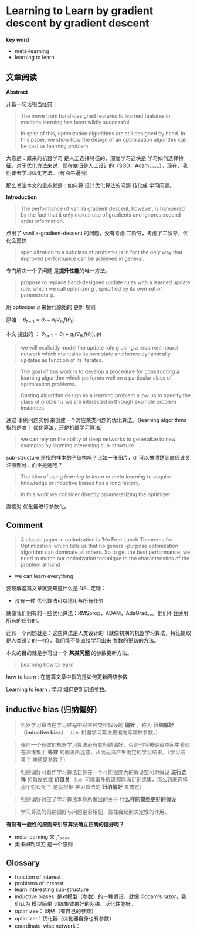 # Learning to Learn by gradient descent by gradient descent

**key word**

* meta-learning
* learning to learn




## 文章阅读

**Abstract**



开篇一句话相当经典：

> The move from hand-designed features to learned features in machine learning has been wildly successful.
>
> In spite of this, optimization algorithms are still designed by hand. In this paper, we show how the design of an optimization algorithm can be cast as learning problem.

大意是：原来的机器学习 是人工选择特征的，深度学习这块是 学习如何选择特征。对于优化方法来说，现在依旧是人工设计的（SGD，Adam，。。。），现在，我们要去学习优化方法。（有点牛逼哦）

那么关注本文的重点就是：如何将 设计优化算法的问题 转化成 学习问题。



**Introduction**

> The performance of vanilla gradient descent, however, is hampered by the fact that it only makes use of gradients and ignores second-order information.

点出了 vanilla-gradient-descent 的问题，没有考虑 二阶导，考虑了二阶导，优化会更快





> specialization to a subclass of problems is in fact the *only* way that improved performance can be achieved in general.

专门解决一个子问题 是**提升性能**的唯一方法。



> propose to replace hand-designed update rules with a learned update rule, which we call optimizer $g$ , specified by its own set of parameters $\phi$.

用 optimizer $g$ 来替代原始的 更新 规则

原始： $\theta_{t+1} = \theta_t - \alpha_t \nabla_{\theta_t} f(\theta_t)$

本文 提出的 ： $\theta_{t+1} = \theta_t + g_t\Biggr(\nabla_{\theta_t}f(\theta_t),\phi\Biggr)$



> we will explicitly model the update rule $g$ using a recurrent neural network which maintains its own state and hence dynamically updates as function of its iterates.





> The goal of this work is to develop a procedure for constructing a learning algorithm which performs well on a particular class of optimization problems. 
>
> Casting algorithm design as a learning problem allow us to specify the class of  problems we are interested in through example problem instances.

通过 事例问题实例 来创建一个对应某类问题的优化算法。（learning algorithms 指的是啥？ 优化算法，还是机器学习算法）



> we can rely on the ability of deep networks to generalize to new examples by learning interesting sub-structure.

sub-structure 是指的样本的子结构吗？比如一张图片，dl 可以搞清楚到底应该关注哪部分，而不是通吃？



> The idea of using *learning to learn* or *meta learning* to acquire knowledge or inductive biases has a long history.



> In this work we consider directly parameterizing the optimizer.

直接对 优化器进行参数化。







## Comment

> A classic paper in optimization is ‘No Free Lunch Theorems for Optimization’ which tells us that no general-purpose optimization algorithm can dominate all others. So to get the best performance, we need to match our optimization technique to the characteristics of the problem at hand





* we can learn everything




要理解这篇文章就要知道什么是 NFL 定理：

* 没有一种 优化算法可以适用与所有任务

就像我们拥有的一些优化算法：RMSprop，ADAM，AdaGrad。。。他们不会适用所有的任务的。

还有一个问题就是：这些算法是人类设计的（就像初期的机器学习算法，特征提取是人类设计的一样），我们能不能直接学习出来 参数的更新的方法。

本文的目的就是学习出一个 **某类问题** 的参数更新方法。 



> Learning how to learn

how to learn : 在这篇文章中指的是如何更新网络参数

Learning to learn : 学习  如何更新网络参数。





## inductive bias (归纳偏好)

> 机器学习算法在学习过程中对某种类型假设的 **偏好** ，称为 **归纳偏好（inductive bias）** （i.e. 机器学习算法更偏向与哪种参数。）

> 任何一个有效的机器学习算法必有其归纳偏好，否则他将被假设空间中看似在训练集上 **等效** 的假设所迷惑，从而无法产生确定的学习结果。（学习结果？ 难道是参数？）

> 归纳偏好可看作学习算法自身在一个可能很庞大的假设空间对假设 **进行选择** 的启发式或 **价值关** （i.e. 可能很多假设都能满足训练集，那么到底选择那个假设呢？ 这就根据 学习算法的 **归纳偏好** 来搞定）



> 归纳偏好对应了学习算法本身所做出的关于 **什么样的模型更好的假设**



> 学习算法的归纳偏好与问题是否相配，往往会起到决定性的作用。





**有没有一般性的原则来引导算法确立正确的偏好呢？**

* meta learning 来了。。。。
* 奥卡姆剃须刀 是一个原则






## Glossary

* function of interest : 
* problems of interest: 
* learn interesting sub-structure
* inductive biases:  是对模型（参数）的一种假设，就像  Occam's razor，我们认为 模型简单 训练集效果好的网络，泛化性能好。
* optimizee： 网络（有自己的参数）
* optimizer：优化器（优化器自身也有参数）
* coordinate-wise network：